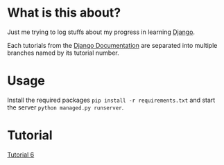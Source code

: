 # What is this about?
Just me trying to log stuffs about my progress in learning [Django](https://www.djangoproject.com).

Each tutorials from the [Django Documentation](https://docs.djangoproject.com/en/4.2/intro/tutorial01/) are separated into multiple branches named by its tutorial number.

# Usage

Install the required packages `pip install -r requirements.txt` and start the server `python managed.py runserver`.


# Tutorial

[Tutorial 6](https://docs.djangoproject.com/en/4.2/intro/tutorial06/)

